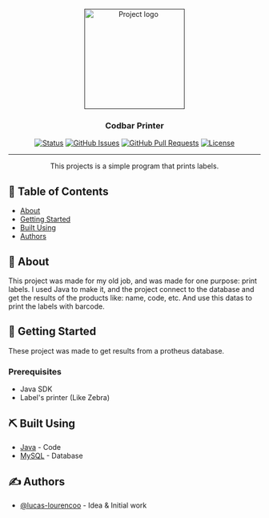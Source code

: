 <p align="center">
  <a href="" rel="noopener">
 <img width=200px height=200px src="https://github.com/lucas-lourencoo/codbar_printer/img/logo.png" alt="Project logo"></a>
</p>

<h3 align="center">Codbar Printer</h3>

<div align="center">

[![Status](https://img.shields.io/badge/status-active-success.svg)]()
[![GitHub Issues](https://img.shields.io/github/issues/kylelobo/The-Documentation-Compendium.svg)](https://github.com/kylelobo/The-Documentation-Compendium/issues)
[![GitHub Pull Requests](https://img.shields.io/github/issues-pr/kylelobo/The-Documentation-Compendium.svg)](https://github.com/kylelobo/The-Documentation-Compendium/pulls)
[![License](https://img.shields.io/badge/license-MIT-blue.svg)](/LICENSE)

</div>

---

<p align="center"> This projects is a simple program that prints labels.
    <br> 
</p>

## 📝 Table of Contents

- [About](#about)
- [Getting Started](#getting_started)
- [Built Using](#built_using)
- [Authors](#authors)

## 🧐 About <a name = "about"></a>

This project was made for my old job, and was made for one purpose: print labels.
I used Java to make it, and the project connect to the database and get the results of the products like: name, code, etc. And use this datas to print the labels with barcode.

## 🏁 Getting Started <a name = "getting_started"></a>

These project was made to get results from a protheus database. 

### Prerequisites

- Java SDK
- Label's printer (Like Zebra)

## ⛏️ Built Using <a name = "built_using"></a>

- [Java](https://www.java.com/pt_BR/) - Code
- [MySQL](https://www.mysql.com/) - Database

## ✍️ Authors <a name = "authors"></a>

- [@lucas-lourencoo](https://github.com/lucas-lourencoo) - Idea & Initial work
